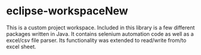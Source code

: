# eclipse-workspaceNew

This is a custom project workspace. Included in this library is a few different packages written in Java.
It contains selenium automation code as well as a excel/csv file parser. Its functionality was extended to read/write from/to excel sheet.
